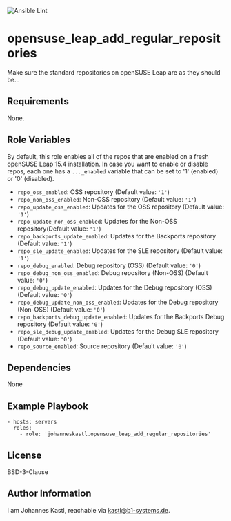![Ansible Lint](https://github.com/johanneskastl/ansible-role-opensuse_leap_add_regular_repositories/workflows/Ansible%20Lint/badge.svg)

opensuse_leap_add_regular_repositories
=========

Make sure the standard repositories on openSUSE Leap are as they should be...

Requirements
------------

None.

Role Variables
--------------

By default, this role enables all of the repos that are enabled on a fresh openSUSE Leap 15.4 installation. In case you want to enable or disable repos, each one has a `..._enabled` variable that can be set to '1' (enabled) or '0' (disabled).

- `repo_oss_enabled`: OSS repository (Default value: `'1'`)
- `repo_non_oss_enabled`: Non-OSS repository (Default value: `'1'`)
- `repo_update_oss_enabled`: Updates for the OSS repository (Default value: `'1'`)
- `repo_update_non_oss_enabled`: Updates for the Non-OSS repository(Default value: `'1'`)
- `repo_backports_update_enabled`: Updates for the Backports repository (Default value: `'1'`)
- `repo_sle_update_enabled`: Updates for the SLE repository (Default value: `'1'`)
- `repo_debug_enabled`: Debug repository (OSS) (Default value: `'0'`)
- `repo_debug_non_oss_enabled`: Debug repository (Non-OSS) (Default value: `'0'`)
- `repo_debug_update_enabled`: Updates for the Debug repository (OSS) (Default value: `'0'`)
- `repo_debug_update_non_oss_enabled`: Updates for the Debug repository (Non-OSS) (Default value: `'0'`)
- `repo_backports_debug_update_enabled`: Updates for the Backports Debug repository (Default value: `'0'`)
- `repo_sle_debug_update_enabled`: Updates for the Debug SLE repository (Default value: `'0'`)
- `repo_source_enabled`: Source repository (Default value: `'0'`)

Dependencies
------------

None

Example Playbook
----------------

    - hosts: servers
      roles:
        - role: 'johanneskastl.opensuse_leap_add_regular_repositories'

License
-------

BSD-3-Clause

Author Information
------------------

I am Johannes Kastl, reachable via kastl@b1-systems.de.
